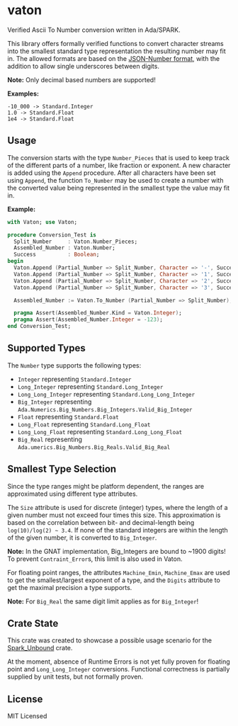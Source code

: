 # vaton

Verified Ascii To Number conversion written in Ada/SPARK.

This library offers formally verified functions to convert character streams into the smallest standard type representation the resulting number may fit in.
The allowed formats are based on the [JSON-Number format](https://www.json.org/json-en.html), with the addition to allow single underscores between digits.

**Note:** Only decimal based numbers are supported!

**Examples:**

```
-10_000 -> Standard.Integer
1.0 -> Standard.Float
1e4 -> Standard.Float
```

## Usage

The conversion starts with the type `Number_Pieces` that is used to keep track of the different parts of a number, like fraction or exponent.
A new character is added using the `Append` procedure. After all characters have been set using `Append`, the function `To_Number` may be used
to create a number with the converted value being represented in the smallest type the value may fit in.

**Example:**

```Ada
with Vaton; use Vaton;

procedure Conversion_Test is
  Split_Number     : Vaton.Number_Pieces;
  Assembled_Number : Vaton.Number;
  Success          : Boolean;
begin
  Vaton.Append (Partial_Number => Split_Number, Character => '-', Success => Success);
  Vaton.Append (Partial_Number => Split_Number, Character => '1', Success => Success);
  Vaton.Append (Partial_Number => Split_Number, Character => '2', Success => Success);
  Vaton.Append (Partial_Number => Split_Number, Character => '3', Success => Success)

  Assembled_Number := Vaton.To_Number (Partial_Number => Split_Number);

  pragma Assert(Assembled_Number.Kind = Vaton.Integer);
  pragma Assert(Assembled_Number.Integer = -123);
end Conversion_Test;
```

## Supported Types

The `Number` type supports the following types:

- `Integer` representing `Standard.Integer`
- `Long_Integer` representing `Standard.Long_Integer`
- `Long_Long_Integer` representing `Standard.Long_Long_Integer`
- `Big_Integer` representing `Ada.Numerics.Big_Numbers.Big_Integers.Valid_Big_Integer`
- `Float` representing `Standard.Float`
- `Long_Float` representing `Standard.Long_Float`
- `Long_Long_Float` representing `Standard.Long_Long_Float`
- `Big_Real` representing `Ada.umerics.Big_Numbers.Big_Reals.Valid_Big_Real`

## Smallest Type Selection

Since the type ranges might be platform dependent, the ranges are approximated using different type attributes.

The `Size` attribute is used for discrete (integer) types, where the length of a given number must not exceed four times this size.
This approximation is based on the correlation between bit- and decimal-length being `log(10)/log(2) ~ 3.4`.
If none of the standard integers are within the length of the given number, it is converted to `Big_Integer`.

**Note:** In the GNAT implementation, Big_Integers are bound to ~1900 digits! To prevent `Contraint_Error`s, this limit is also used in Vaton.

For floating point ranges, the attributes `Machine_Emin`, `Machine_Emax` are used to get the smallest/largest exponent of a type,
and the `Digits` attribute to get the maximal precision a type supports.

**Note:** For `Big_Real` the same digit limit applies as for `Big_Integer`!

## Crate State

This crate was created to showcase a possible usage scenario for the [Spark_Unbound]() crate.

At the moment, absence of Runtime Errors is not yet fully proven for floating point and `Long_Long_Integer` conversions.
Functional correctness is partially supplied by unit tests, but not formally proven.

## License

MIT Licensed
